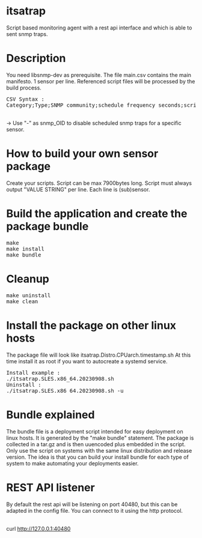 # itsatrap
Script based monitoring agent with a rest api interface and which is able to sent snmp traps.
# Description
You need libsnmp-dev as prerequisite.
The file main.csv contains the main manifesto. 1 sensor per line.
Referenced script files will be processed by the build process.

<pre>CSV Syntax :
Category;Type;SNMP_community;schedule_frequency_seconds;script_file;snmp_OID;
</pre>
<br />
-> Use "-" as snmp_OID to disable scheduled snmp traps for a specific sensor.
<br />

# How to build your own sensor package
Create your scripts. Script can be max 7900bytes long. Script must always output "VALUE STRING" per line. Each line is (sub)sensor.

# Build the application and create the package bundle
<pre>make
make install
make bundle</pre>

# Cleanup
<pre>make uninstall
make clean</pre>

# Install the package on other linux hosts
The package file will look like itsatrap.Distro.CPUarch.timestamp.sh
At this time install it as root if you want to autocreate a systemd service.
<pre>Install example :
./itsatrap.SLES.x86_64.20230908.sh
Uninstall :
./itsatrap.SLES.x86_64.20230908.sh -u
</pre>

# Bundle explained
The bundle file is a deployment script intended for easy deployment on linux hosts.
It is generated by the "make bundle" statement. The package is collected in a tar.gz and is then uuencoded plus embedded in the script.
Only use the script on systems with the same linux distribution and release version. The idea is that you can build your install bundle for each type of system to make automating your deployments easier.

# REST API listener
By default the rest api will be listening on port 40480, but this can be adapted in the config file.
You can connect to it using the http protocol.

<br />curl http://127.0.0.1:40480

